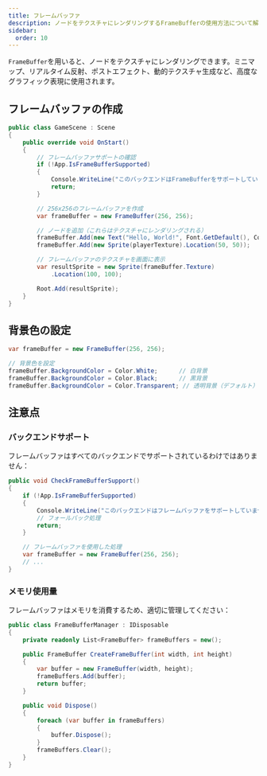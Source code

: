 ```yaml
---
title: フレームバッファ
description: ノードをテクスチャにレンダリングするFrameBufferの使用方法について解説します。
sidebar:
  order: 10
---
```


`FrameBuffer`を用いると、ノードをテクスチャにレンダリングできます。ミニマップ、リアルタイム反射、ポストエフェクト、動的テクスチャ生成など、高度なグラフィック表現に使用されます。

## フレームバッファの作成

```csharp title="基本的なフレームバッファの作成"
public class GameScene : Scene
{
    public override void OnStart()
    {
        // フレームバッファサポートの確認
        if (!App.IsFrameBufferSupported)
        {
            Console.WriteLine("このバックエンドはFrameBufferをサポートしていません");
            return;
        }

        // 256x256のフレームバッファを作成
        var frameBuffer = new FrameBuffer(256, 256);

        // ノードを追加（これらはテクスチャにレンダリングされる）
        frameBuffer.Add(new Text("Hello, World!", Font.GetDefault(), Color.Black));
        frameBuffer.Add(new Sprite(playerTexture).Location(50, 50));

        // フレームバッファのテクスチャを画面に表示
        var resultSprite = new Sprite(frameBuffer.Texture)
            .Location(100, 100);

        Root.Add(resultSprite);
    }
}
```

## 背景色の設定

```csharp title="背景色の設定"
var frameBuffer = new FrameBuffer(256, 256);

// 背景色を設定
frameBuffer.BackgroundColor = Color.White;      // 白背景
frameBuffer.BackgroundColor = Color.Black;      // 黒背景
frameBuffer.BackgroundColor = Color.Transparent; // 透明背景（デフォルト）
```

## 注意点

### バックエンドサポート

フレームバッファはすべてのバックエンドでサポートされているわけではありません：

```csharp title="サポート確認"
public void CheckFrameBufferSupport()
{
    if (!App.IsFrameBufferSupported)
    {
        Console.WriteLine("このバックエンドはフレームバッファをサポートしていません");
        // フォールバック処理
        return;
    }

    // フレームバッファを使用した処理
    var frameBuffer = new FrameBuffer(256, 256);
    // ...
}
```

### メモリ使用量

フレームバッファはメモリを消費するため、適切に管理してください：

```csharp title="メモリ管理"
public class FrameBufferManager : IDisposable
{
    private readonly List<FrameBuffer> frameBuffers = new();

    public FrameBuffer CreateFrameBuffer(int width, int height)
    {
        var buffer = new FrameBuffer(width, height);
        frameBuffers.Add(buffer);
        return buffer;
    }

    public void Dispose()
    {
        foreach (var buffer in frameBuffers)
        {
            buffer.Dispose();
        }
        frameBuffers.Clear();
    }
}
```
